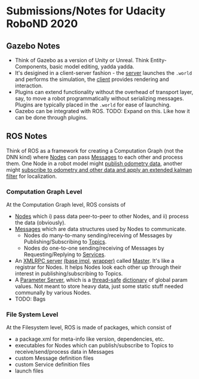 # Submissions/Notes for Udacity RoboND 2020

## Gazebo Notes

* Think of Gazebo as a version of Unity or Unreal. Think Entity-Components, basic model editing, yadda yadda.
* It's desigined in a client-server fashion - the [server](http://gazebosim.org/tutorials?tut=components&cat=get_started#GazeboServer) launches the `.world` and performs the simulation, the [client](http://gazebosim.org/tutorials?tut=components&cat=get_started#GraphicalClient) provides rendering and interaction.
* Plugins can extend functionality without the overhead of transport layer, say, to move a robot programmatically without serializing messages. Plugins are typically placed in the `.world` for ease of launching.
* Gazebo can be integrated with ROS. TODO: Expand on this. Like how it can be done through plugins.

## ROS Notes

Think of ROS as a framework for creating a Computation Graph (not the DNN kind) where [Nodes](http://wiki.ros.org/Nodes) can pass [Messages](http://wiki.ros.org/Messages) to each other and process them. One Node in a robot model might [publish odometry data](https://github.com/ros-simulation/gazebo_ros_pkgs/blob/5e5bf8469ddf907b5ffbe1534c0ceee10e562625/gazebo_plugins/src/gazebo_ros_planar_move.cpp#L238), another might [subscribe to odometry and other data and apply an extended kalman filter](https://github.com/udacity/robot_pose_ekf/blob/master/src/odom_estimation_node.cpp#L425-L426) for localization.

### Computation Graph Level

At the Computation Graph level, ROS consists of

* [Nodes](http://wiki.ros.org/Nodes) which i) pass data peer-to-peer to other Nodes, and ii) process the data (obviously).
* [Messages](http://wiki.ros.org/Messages) which are data structures used by Nodes to communicate. 
  * Nodes do many-to-many sending/receiving of Messages by Publishing/Subscribing to [Topics](http://wiki.ros.org/Topics).
  * Nodes do one-to-one sending/receiving of Messages by Requesting/Replying to [Services](http://wiki.ros.org/Services).
* An [XMLRPC server](https://github.com/ros/ros_comm/blob/melodic-devel/tools/rosmaster/src/rosmaster/master.py#L66) [(base impl](https://github.com/ros/ros_comm/blob/902fb00fc7b2e881575a270a99c3a077ba5cdbba/tools/rosgraph/src/rosgraph/xmlrpc.py#L87), [wrapper)](https://github.com/ros/ros_comm/blob/902fb00fc7b2e881575a270a99c3a077ba5cdbba/tools/rosgraph/src/rosgraph/xmlrpc.py#L163) called [Master](http://wiki.ros.org/Master). It's like a registrar for Nodes. It helps Nodes look each other up through their interest in publishing/subscribing to Topics.
* A [Parameter Server](http://wiki.ros.org/Parameter%20Server), which is a [thread-safe](https://github.com/ros/ros_comm/blob/89ca9a7bf288b09d033a1ab6966ef8cfe39e1002/tools/rosmaster/src/rosmaster/paramserver.py#L63) [dictionary](https://github.com/ros/ros_comm/blob/89ca9a7bf288b09d033a1ab6966ef8cfe39e1002/tools/rosmaster/src/rosmaster/paramserver.py#L64) of global param values. Not meant to store heavy data, just some static stuff needed communally by various Nodes.
* TODO: Bags

### File System Level
At the Filesystem level, ROS is made of packages, which consist of 
* a package.xml for meta-info like version, dependencies, etc.
* executables for Nodes which can publish/subscribe to Topics to receive/send/process data in Messages
* custom Message definition files
* custom Service definition files
* launch files
